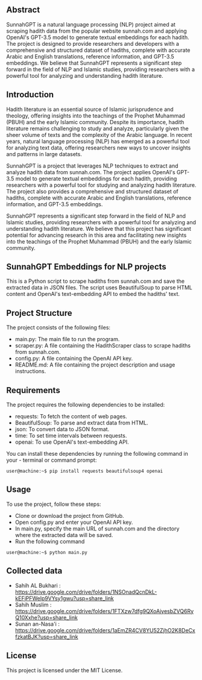 ## Abstract
SunnahGPT is a natural language processing (NLP) project aimed at scraping hadith data from the popular website sunnah.com and applying OpenAI's GPT-3.5 model to generate textual embeddings for each hadith. The project is designed to provide researchers and developers with a comprehensive and structured dataset of hadiths, complete with accurate Arabic and English translations, reference information, and GPT-3.5 embeddings. We believe that SunnahGPT represents a significant step forward in the field of NLP and Islamic studies, providing researchers with a powerful tool for analyzing and understanding hadith literature.

## Introduction
Hadith literature is an essential source of Islamic jurisprudence and theology, offering insights into the teachings of the Prophet Muhammad (PBUH) and the early Islamic community. Despite its importance, hadith literature remains challenging to study and analyze, particularly given the sheer volume of texts and the complexity of the Arabic language. In recent years, natural language processing (NLP) has emerged as a powerful tool for analyzing text data, offering researchers new ways to uncover insights and patterns in large datasets.

SunnahGPT is a project that leverages NLP techniques to extract and analyze hadith data from sunnah.com. The project applies OpenAI's GPT-3.5 model to generate textual embeddings for each hadith, providing researchers with a powerful tool for studying and analyzing hadith literature. The project also provides a comprehensive and structured dataset of hadiths, complete with accurate Arabic and English translations, reference information, and GPT-3.5 embeddings.

SunnahGPT represents a significant step forward in the field of NLP and Islamic studies, providing researchers with a powerful tool for analyzing and understanding hadith literature. We believe that this project has significant potential for advancing research in this area and facilitating new insights into the teachings of the Prophet Muhammad (PBUH) and the early Islamic community.

## SunnahGPT Embeddings for NLP projects

This is a Python script to scrape hadiths from sunnah.com and save the extracted data in JSON files. The script uses BeautifulSoup to parse HTML content and OpenAI's text-embedding API to embed the hadiths' text.


## Project Structure

The project consists of the following files:

- main.py: The main file to run the program.
- scraper.py: A file containing the HadithScraper class to scrape hadiths from sunnah.com.
- config.py: A file containing the OpenAI API key.
- README.md: A file containing the project description and usage instructions.

## Requirements
The project requires the following dependencies to be installed:

- requests: To fetch the content of web pages.
- BeautifulSoup: To parse and extract data from HTML.
- json: To convert data to JSON format.
- time: To set time intervals between requests.
- openai: To use OpenAI's text-embedding API.

You can install these dependencies by running the following command in your - terminal or command prompt:

```console
user@machine:~$ pip install requests beautifulsoup4 openai
```

## Usage

To use the project, follow these steps:

- Clone or download the project from GitHub.
- Open config.py and enter your OpenAI API key.
- In main.py, specify the main URL of sunnah.com and the directory where the extracted data will be saved.
- Run the following command 

```console
user@machine:~$ python main.py
```
## Collected data
- Sahih AL Bukhari : https://drive.google.com/drive/folders/1NSOnadQcnDkL-kEFjPFWelp9VYsy1gwu?usp=share_link
- Sahih Muslim : https://drive.google.com/drive/folders/1FTXzw7dfg9QXoAjyesbZVQ6RyQ10Xxhe?usp=share_link
- Sunan an-Nasa'i : https://drive.google.com/drive/folders/1aEmZR4CV8YU52ZjhO2K8DeCxfzkatBJK?usp=share_link

## License
This project is licensed under the MIT License.